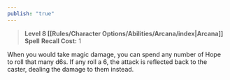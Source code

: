 ```yaml
---
publish: "true"
---
```

> **Level 8 [[Rules/Character Options/Abilities/Arcana/index|Arcana]] Spell**
> **Recall Cost:** 1

When you would take magic damage, you can spend any number of Hope to roll that many d6s. If any roll a 6, the attack is reflected back to the caster, dealing the damage to them instead.
